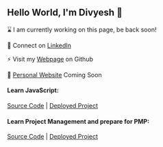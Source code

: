 ## Hello World, I'm Divyesh 👋

⌛ I am currently working on this page, be back soon!

👯 Connect on [LinkedIn](https://www.linkedin.com/in/divyeshjani)

⚡ Visit my [Webpage](https://divyesh-jani.github.io/) on Github

🌱 [Personal Website](https://divyeshjani.com) Coming Soon

#### Learn JavaScript: ####
[Source Code](https://github.com/divyesh-jani/learning-javascript) | [Deployed Project](https://divyeshjani.github.io/js/)

#### Learn Project Management and prepare for PMP: ####
[Source Code](https://github.com/divyesh-jani/learning-project-management) | [Deployed Project](https://divyeshjani.github.io/pmp/)

<!--
- I’m currently working on ...
-  I’m currently learning ...
- 👯 I’m looking to collaborate on ...
- 🤔 I’m looking for help with ...
- 💬 Ask me about ...
- 📫 How to reach me: ...
- 😄 Pronouns: ...
- ⚡ Fun fact: ...
-->

